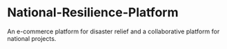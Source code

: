 # National-Resilience-Platform
An e-commerce platform for disaster relief and a collaborative platform for national projects.
